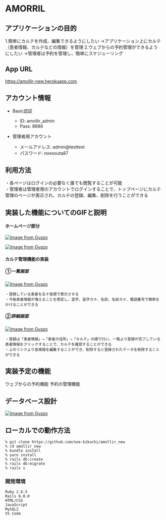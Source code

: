 # AMORRIL

## アプリケーションの目的
  1.簡単にカルテを作成、編集できるようにしたい
      →アプリケーション上にカルテ（患者情報、カルテなどの情報）を管理
  2.ウェブからの予約管理ができるようにしたい
      →管理者は予約を管理し、簡単にスケジューリング

## App URL
  https://amollir-new.herokuapp.com

## アカウント情報
  * Basic認証  
    * ID: amollir_admin  
    * Pass: 8888  

  * 管理者用アカウント  
    * メールアドレス: admin@testtest  
    * パスワード: noesouta87  


## 利用方法
  ・各ページはログインの必要なく誰でも閲覧することが可能  
  ・管理者は管理者用のアカウントでログインすることで、トップページにカルテ管理のページが表示され、カルテの登録、編集、削除を行うことができる

## 実装した機能についてのGIFと説明
  #### ホームページ部分
  [![Image from Gyazo](https://i.gyazo.com/21f0612cf452cd8bf438337120a2ddd7.gif)](https://gyazo.com/21f0612cf452cd8bf438337120a2ddd7)
  
  [![Image from Gyazo](https://i.gyazo.com/3fe85d5633c0f8ced6c2f0f73bbee85f.gif)](https://gyazo.com/3fe85d5633c0f8ced6c2f0f73bbee85f)

  #### カルテ管理機能の実装
   ##### ①一覧画面
  [![Image from Gyazo](https://i.gyazo.com/9a622fdc0000ce9207598466b3509570.png)](https://gyazo.com/9a622fdc0000ce9207598466b3509570)  


    ・登録している患者を五十音順で表示させる  
    ・今後患者情報が増えることを想定し、苗字、苗字カナ、名前、名前カナ、電話番号で検索をかけることができる

   ##### ②詳細画面
  [![Image from Gyazo](https://i.gyazo.com/7ada3c49c6ec2aaadbddd1953d11c005.png)](https://gyazo.com/7ada3c49c6ec2aaadbddd1953d11c005)  


    ・登録は「患者情報」→「患者の住所」→「カルテ」の順で行い、一覧より登録が完了している患者情報をクリックすることで、カルテを確認することができる
    ・上のリンクより各情報を編集することができ、削除すると登録されたデータを削除することができる


## 実装予定の機能
  ウェブからの予約機能
  予約の管理機能

## データベース設計
  [![Image from Gyazo](https://i.gyazo.com/b4aaadff508d9e64acb54c942f1fff07.png)](https://gyazo.com/b4aaadff508d9e64acb54c942f1fff07)

## ローカルでの動作方法

    % git clone https://github.com/noe-kikuchi/amollir_new
    % cd amollir_new
    % bundle install
    % yarn install
    % rails db:create
    % rails db:migrate
    % rails s
  
  ### 開発環境
    Ruby 2.6.5
    Rails 6.0.0
    HTML/CSS
    JavaScript
    MySQL2
    VS Code

